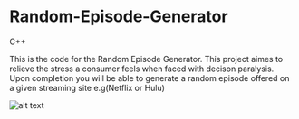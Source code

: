 # Random-Episode-Generator
C++

This is the code for the Random Episode Generator. This project aimes to relieve the stress a consumer feels when faced with decison paralysis. Upon completion you will be able to generate a random episode offered on a given streaming site e.g(Netflix or Hulu)




![alt text](https://lh3.googleusercontent.com/B_en6z-ml6yC1FSXgbOhZdtWboKYnnmlS99GBzPQeYES2CAEkBnfADirUdYQXlr-INJq-Lhp=w640-h400-e365) 
